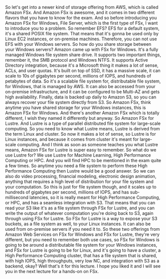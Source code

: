 
<v Teacher>So let's get into a newer kind of storage</v>
offering from AWS, which is called Amazon FSx.
And Amazon FSx is awesome,
and it comes in two different flavors
that you have to know for the exam.
And so before introducing you Amazon FSx for Windows,
File Server, which is the first type of FSx,
I want to introduce you to a problem.
So remember EFS?
EFS for a default system, it's a shared POSIX file system.
That means that it's gonna be used
only by Linux EC2 instances, or on-premise machines.
Therefore, you can not use EFS with your Windows servers.
So how do you share storage between your Windows servers?
Amazon came up with FSx for Windows.
It's a fully managed Windows file system share drive.
It supports two important things, remember it,
the SMB protocol and Windows NTFS.
It supports Active Directory integration,
because it's a Microsoft thing
it makes a lot of sense, ACLs, and user quotas.
It's built on top of SSD, it has a massive scale,
it can scale to 10s of gigabytes per second,
millions of IOPS, and hundreds of petabytes of data.
So it's a scalable file system for,
distributable file system,
for Windows, that is managed by AWS.
It can also be accessed from your on-premise infrastructure,
and it can be configured to be Multi-AZ
and gets high availability.
Finally, data is backed up daily to Amazon S3,
so you can always recover your file system
directly from S3.
So Amazon FSx, think anytime you have shared storage
for your Windows instances,
this is Amazon FSx for Windows.
And there's another Amazon FSx
which is totally different,
I wish they named it differently but anyway.
So Amazon FSx for Lustre.
And Lustre is a type of parallel distributed file system
for large-scale computing.
So you need to know what Lustre means,
Lustre is derived from the term Linux and cluster.
So now it makes a lot of sense,
so Lustre is for Linux instances,
and because it comes from cluster
it's meant for large-scale computing.
And I think as soon as someone teaches you
what Lustre means, Amazon FSx for Lustre
is super easy to remember.
So what do we use Lustre for?
We use Lustre for Machine Learning,
High Performance Computing or HPC.
And you will find HPC to be mentioned
in the exam quite a few times.
So anytime you need a file system to perform
these High Performance Computing
then Lustre would be a good answer.
So we can also do video processing,
financial modeling, electronic design animation,
anything that requires a high level of distribution
for your file system and your computation.
So this is just for file system though,
and it scales up to hundreds of gigabytes per second,
millions of IOPS, and has sub-millisecond latencies,
so it is really meant for High Performance Computing,
or HPC, and has a seamless integration with S3.
That means that you can read your S3
like it's as a file system through FSx for Lustre,
and you can write the output
of whatever computation you're doing back to S3,
again through using FSx for Lustre.
So FSx for Lustre is a way to expose your S3 buckets,
as a file system as well, to your Linux instances.
It can also be used from on-premise servers
if you need it to.
So these two offerings from Amazon Web Services
on FSx for Windows and FSx for Lustre,
they're very different, but you need
to remember both use cases, so FSx for Windows
is going to be around a distributable file system
for your Windows instances, and FSx for Lustre
is going to be for Linux, and it's going to have
a cluster, a High Performance Computing cluster,
that has a file system that is shared,
with high IOPS, high throughputs,
very low NC, and integration with S3 as a backend, okay?
Well that's it for this lecture.
I hope you liked it and I will see you
in the next lecture for a hands-on on FSx.
